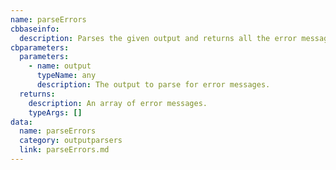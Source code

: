 ```yaml
---
name: parseErrors
cbbaseinfo:
  description: Parses the given output and returns all the error messages.
cbparameters:
  parameters:
    - name: output
      typeName: any
      description: The output to parse for error messages.
  returns:
    description: An array of error messages.
    typeArgs: []
data:
  name: parseErrors
  category: outputparsers
  link: parseErrors.md
---
```

<CBBaseInfo/> 
 <CBParameters/>